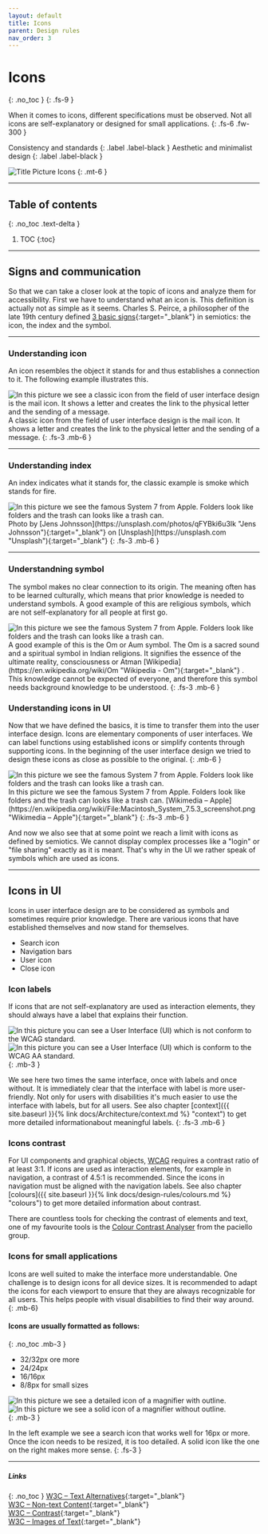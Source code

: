 ```yaml
---
layout: default
title: Icons
parent: Design rules
nav_order: 3
---
```


# Icons
{: .no_toc }
{: .fs-9 }

When it comes to icons, different specifications must be observed. Not all icons are self-explanatory or designed for small applications. 
{: .fs-6 .fw-300 }

Consistency and standards
{: .label .label-black }
Aesthetic and minimalist design
{: .label .label-black }

<img src="{{ '/assets/images/hero/icon.png' | prepend: site.baseurl }}" alt="Title Picture Icons" title="Title Picture Icons"/>
{: .mt-6 }


---

## Table of contents
{: .no_toc .text-delta }

1. TOC
{:toc}

---

## Signs and communication
So that we can take a closer look at the topic of icons and analyze them for accessibility. First we have to understand what an icon is. This definition is actually not as simple as it seems. Charles S. Peirce, a philosopher of the late 19th century defined [3 basic signs](https://plato.stanford.edu/entries/peirce-semiotics/ "Stanford Encyclopedia of Philosophy – Peirce’s Theory of Signs"){:target="_blank"} in semiotics: the icon, the index and the symbol.

---

### Understanding icon
An icon resembles the object it stands for and thus establishes a connection to it. The following example illustrates this.

<img src="{{ '/assets/images/icons/icon.png' | prepend: site.baseurl }}" alt="In this picture we see a classic icon from the field of user interface design is the mail icon. It shows a letter and creates the link to the physical letter and the sending of a message."/>
A classic icon from the field of user interface design is the mail icon. It shows a letter and creates the link to the physical letter and the sending of a message.
{: .fs-3 .mb-6 }

---

### Understanding index
An index indicates what it stands for, the classic example is smoke which stands for fire.

<img src="{{ '/assets/images/icons/index.png' | prepend: site.baseurl }}" alt="In this picture we see the famous System 7 from Apple. Folders look like folders and the trash can looks like a trash can." title="In this picture we see the famous System 7 from Apple. Folders look like folders and the trash can looks like a trash can."/>
Photo by [Jens Johnsson](https://unsplash.com/photos/qFYBki6u3Ik "Jens Johnsson"){:target="_blank"} on [Unsplash](https://unsplash.com "Unsplash"){:target="_blank"}
{: .fs-3 .mb-6 }


---

### Understandning symbol
The symbol makes no clear connection to its origin. The meaning often has to be learned culturally, which means that prior knowledge is needed to understand symbols. A good example of this are religious symbols, which are not self-explanatory for all people at first go.

<img src="{{ '/assets/images/icons/symbol.png' | prepend: site.baseurl }}" alt="In this picture we see the famous System 7 from Apple. Folders look like folders and the trash can looks like a trash can." title="In this picture we see the famous System 7 from Apple. Folders look like folders and the trash can looks like a trash can."/>
A good example of this is the Om or Aum symbol. The Om is a sacred sound and a spiritual symbol in Indian religions. It signifies the essence of the ultimate reality, consciousness or Atman [Wikipedia](https://en.wikipedia.org/wiki/Om "Wikipedia - Om"){:target="_blank"} .  This knowledge cannot be expected of everyone, and therefore this symbol needs background knowledge to be understood.
{: .fs-3 .mb-6 }

### Understanding icons in UI
Now that we have defined the basics, it is time to transfer them into the user interface design. Icons are elementary components of user interfaces. We can label functions using established icons or simplify contents through supporting icons. In the beginning of the user interface design we tried to design these icons as close as possible to the original.
{: .mb-6 }

<img src="{{ '/assets/images/icons/system_7.png' | prepend: site.baseurl }}" alt="In this picture we see the famous System 7 from Apple. Folders look like folders and the trash can looks like a trash can." title="In this picture we see the famous System 7 from Apple. Folders look like folders and the trash can looks like a trash can."/>
In this picture we see the famous System 7 from Apple. Folders look like folders and the trash can looks like a trash can.
[Wikimedia – Apple](https://en.wikipedia.org/wiki/File:Macintosh_System_7.5.3_screenshot.png "Wikimedia – Apple"){:target="_blank"}
{: .fs-3 .mb-6 }

And now we also see that at some point we reach a limit with icons as defined by semiotics. We cannot display complex processes like a "login" or "file sharing" exactly as it is meant. That's why in the UI we rather speak of symbols which are used as icons. 

---
## Icons in UI
Icons in user interface design are to be considered as symbols and sometimes require prior knowledge. There are various icons that have established themselves and now stand for themselves.

- Search icon
- Navigation bars
- User icon
- Close icon

### Icon labels

If icons that are not self-explanatory are used as interaction elements, they should always have a label that explains their function.

<div id="container1">
 <!-- The before image is first -->
 <img src="{{ '/assets/images/icons/no_labels.png' | prepend: site.baseurl }}" alt="In this picture you can see a User Interface (UI) which is not conform to the WCAG standard."/>
 <!-- The after image is last -->
 <img src="{{ '/assets/images/icons/labels.png' | prepend: site.baseurl }}" alt="In this picture you can see a User Interface (UI) which is conform to the WCAG AA standard."/>
</div>
{: .mb-3 }

We see here two times the same interface, once with labels and once without. It is immediately clear that the interface with label is more user-friendly. Not only for users with disabilities it's much easier to use the interface with labels, but for all users. See also chapter [context]({{ site.baseurl }}{% link docs/Architecture/context.md %} "context") to get more detailed informationabout meaningful labels.
{: .fs-3 .mb-6 }


### Icons contrast
For UI components and graphical objects, [WCAG](https://www.w3.org/TR/UNDERSTANDING-WCAG20/visual-audio-contrast-contrast.html/ "W3C guidelines") requires a contrast ratio of at least 3:1. If icons are used as interaction elements, for example in navigation, a contrast of 4.5:1 is recommended. Since the icons in navigation must be aligned with the navigation labels. See also chapter [colours]({{ site.baseurl }}{% link docs/design-rules/colours.md %} "colours") to get more detailed information about contrast. 

There are countless tools for checking the contrast of elements and text, one of my favourite tools is the [Colour Contrast Analyser](https://developer.paciellogroup.com/resources/contrastanalyser/ "Colour Contrast Analyser Tool") from the paciello group.

### Icons for small applications
Icons are well suited to make the interface more understandable. One challenge is to design icons for all device sizes. It is recommended to adapt the icons for each viewport to ensure that they are always recognizable for all users. This helps people with visual disabilities to find their way around.
{: .mb-6}

#### Icons are usually formatted as follows:
{: .no_toc .mb-3 }

- 32/32px ore more
- 24/24px
- 16/16px
- 8/8px for small sizes

<div id="container2">
 <!-- The before image is first -->
 <img src="{{ '/assets/images/icons/search_x.png' | prepend: site.baseurl }}" alt="In this picture we see a detailed icon of a magnifier with outline."/>
 <!-- The after image is last -->
 <img src="{{ '/assets/images/icons/search.png' | prepend: site.baseurl }}" alt="In this picture we see a solid icon of a magnifier without outline."/>
</div>
{: .mb-3 }

In the left example we see a search icon that works well for 16px or more. Once the icon needs to be resized, it is too detailed. A solid icon like the one on the right makes more sense.
{: .fs-3 }

---

##### Links
{: .no_toc }
[W3C – Text Alternatives](https://www.w3.org/WAI/WCAG21/Understanding/text-alternatives "W3C – Text Alternatives"){:target="_blank"} <br>
[W3C – Non-text Content](https://www.w3.org/WAI/WCAG21/quickref/?versions=2.0#non-text-content "W3C – Non-text Content"){:target="_blank"} <br>
[W3C – Contrast](https://www.w3.org/WAI/WCAG21/quickref/?versions=2.0#contrast-minimum "W3C – Contrast"){:target="_blank"} <br>
[W3C – Images of Text](https://www.w3.org/WAI/WCAG21/quickref/?versions=2.0#images-of-text "W3C – Images of Text"){:target="_blank"} <br>




